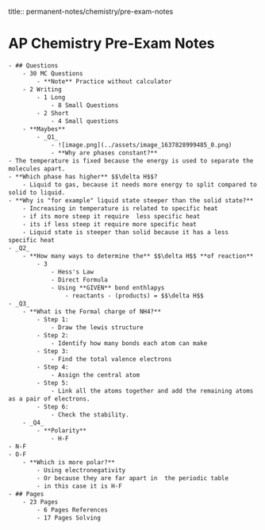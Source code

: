 title:: permanent-notes/chemistry/pre-exam-notes

# AP Chemistry Pre-Exam Notes
	- ## Questions
		- 30 MC Questions
			- **Note** Practice without calculator
		- 2 Writing
			- 1 Long
				- 8 Small Questions
			- 2 Short
				- 4 Small questions
		- **Maybes**
			- _Q1_
				- ![image.png](../assets/image_1637828999485_0.png)
				- **Why are phases constant?**
	- The temperature is fixed because the energy is used to separate the molecules apart.
	- **Which phase has higher** $$\delta H$$?
		- Liquid to gas, because it needs more energy to split compared to solid to liquid.
	- **Why is "for example" liquid state steeper than the solid state?**
		- Increasing in temperature is related to specific heat
		- if its more steep it require  less specific heat
		- its if less steep it require more specific heat
		- Liquid state is steeper than solid because it has a less specific heat
	- _Q2_
		- **How many ways to determine the** $$\delta H$$ **of reaction**
			- 3
				- Hess's Law
				- Direct Formula
				- Using **GIVEN** bond enthlapys
					- reactants - (products) = $$\delta H$$
	- _Q3_
		- **What is the Formal charge of NH4?**
			- Step 1:
				- Draw the lewis structure
			- Step 2:
				- Identify how many bonds each atom can make
			- Step 3:
				- Find the total valence electrons
			- Step 4:
				- Assign the central atom
			- Step 5:
				- Link all the atoms together and add the remaining atoms as a pair of electrons.
			- Step 6:
				- Check the stability.
		- _Q4_
			- **Polarity**
				- H-F
	- N-F
	- O-F
		- **Which is more polar?**
			- Using electronegativity
			- Or because they are far apart in  the periodic table
			- in this case it is H-F
	- ## Pages
		- 23 Pages
			- 6 Pages References
			- 17 Pages Solving